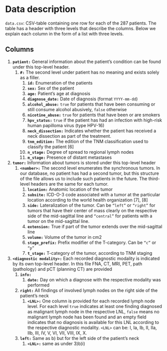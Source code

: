 # Data description

`data.csv`: CSV-table containing one row for each of the 287 patients. The table has a header with three levels that describe the columns. Below we explain each column in the form of a list with three levels.

## Columns

1. **`patient:`** General information about the patient’s condition can be found under this top-level header.
    1. **`#:`** The second level under patient has no meaning and exists solely as a filler.
        1. **`id:`** Enumeration of the patients
        1. **`sex:`** Sex of the patient
        1. **`age:`** Patient’s age at diagnosis
        1. **`diagnose_date:`** Date of diagnosis (format `YYYY-mm-dd`)
        1. **`alcohol_abuse:`** `true` for patients that have been consuming or still consume alcohol abusively, `false` otherwise
        1. **`nicotine_abuse:`** `true` for patients that have been or are smokers
        1. **`hpv_status:`** `true` if the patient has had an infection with high-risk human papilloma virus (type HPV-16)
        1. **`neck_dissection:`** Indicates whether the patient has received a neck dissection as part of the treatment.
        1. **`tnm_edition:`** The edition of the TNM classification used to classify the patient [6]
        1. **`n_stage:`** Degree of spread to regional lymph nodes
        1. **`m_stage:`** Presence of distant metastases
2. **`tumor:`** Information about tumors is stored under this top-level header
    1. **`<number>:`** The second level enumerates the synchronous tumors. In our database, no patient has had a second tumor, but this structure of the file allows us to include such patients in the future. The third-level headers are the same for each tumor.
        1. **`location:`** Anatomic location of the tumor
        1. **`subsite:`** ICD-O-3 code associated with a tumor at the particular location according to the world health organization [7], [8]
        1. **`side:`** Lateralization of the tumor. Can be `“left”` or `“right”` for tumors that have their center of mass clearly on the respective side of the mid-sagittal line and `“central”` for patients with a tumor on the mid-sagittal line.
        1. **`extension:`** True if part of the tumor extends over the mid-sagittal line
        1. **`volume:`** Volume of the tumor in cm2
        1. **`stage_prefix:`** Prefix modifier of the T-category. Can be `“c”` or `“p”`
        1. **`t_stage:`** T-category of the tumor, according to TNM staging
3. **`<diagnostic modality>:`** Each recorded diagnostic modality is indicated by its own top-level header. In this file FNA, CT, MRI, PET, path (pathology) and pCT (planning CT) are provided
    1. **`info:`** 
        1. **`date:`** Day on which a diagnose with the respective modality was performed
    1. **`right:`** All findings of involved lymph nodes on the right side of the patient’s neck
        1. **`<LNL>:`** One column is provided for each recorded lymph node level. For each level `true` indicates at least one finding diagnosed as malignant lymph node in the respective LNL, `false` means no malignant lymph node has been found and an empty field indicates that no diagnosis is available for this LNL according to the respective diagnostic modality. `<LNL>` can be: I, Ia, Ib, II, IIa, IIb, III, IV, V, VI, VII, VIII, IX, X.
    1. **`left:`** Same as b) but for the left side of the patient’s neck
        1. **`<LNL>:`** same as under 3)b)i)
